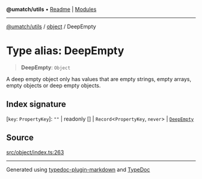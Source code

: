 **@umatch/utils** • [Readme](../../index.md) \| [Modules](../../modules.md)

***

[@umatch/utils](../../modules.md) / [object](../index.md) / DeepEmpty

# Type alias: DeepEmpty

> **DeepEmpty**: `Object`

A deep empty object only has values that are empty strings, empty
arrays, empty objects or deep empty objects.

## Index signature

 \[`key`: `PropertyKey`\]: `""` \| readonly [] \| `Record`\<`PropertyKey`, `never`\> \| [`DeepEmpty`](DeepEmpty.md)

## Source

[src/object/index.ts:263](https://github.com/umatch-oficial/utils/blob/c1935bc/src/object/index.ts#L263)

***

Generated using [typedoc-plugin-markdown](https://www.npmjs.com/package/typedoc-plugin-markdown) and [TypeDoc](https://typedoc.org/)
